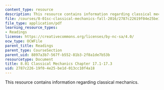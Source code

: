 ```yaml
---
content_type: resource
description: This resource contains information regarding classical mechanics.
file: /courses/8-01sc-classical-mechanics-fall-2016/2787c22619f04e25be1d013cc10f4a18_MIT8_01F16_chapter17.1_17.3.pdf
file_type: application/pdf
learning_resource_types:
- Readings
license: https://creativecommons.org/licenses/by-nc-sa/4.0/
ocw_type: OCWFile
parent_title: Readings
parent_type: CourseSection
parent_uid: 8897a3b7-567f-b552-81b3-2f8a1de7b53b
resourcetype: Document
title: 8.01 Classical Mechanics Chapter 17.1-17.3
uid: 2787c226-19f0-4e25-be1d-013cc10f4a18
---
```

This resource contains information regarding classical mechanics.